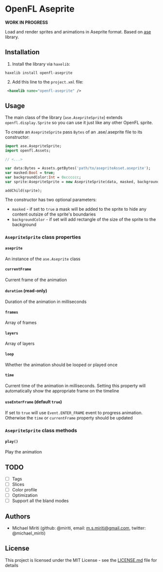 # OpenFL Aseprite

**WORK IN PROGRESS**

Load and render sprites and animations in Aseprite format. Based on [ase](https://github.com/miriti/ase) library.

## Installation

1. Install the library via `haxelib`:

```
haxelib install openfl-aseprite
```

2. Add this line to the `project.xml` file:

```xml
 <haxelib name="openfl-aseprite" />
```

## Usage

The main class of the library (`ase.AsepriteSprite`) extends `openfl.display.Sprite` so you can use it just like any other OpenFL sprite.

To create an `AsepriteSprite` pass `Bytes` of an .ase/.aseprite file to its constructor:

```haxe
import ase.AsepriteSprite;
import openfl.Assets;

// <...>

var data:Bytes = Assets.getBytes('path/to/asepriteAsset.aseprite');
var masked:Bool = true;
var backgroundColor:Int = 0xcccccc;
var sprite:AsepriteSprite = new AsepriteSprite(data, masked, backgroundColor);

addChild(sprite);
```

The constructor has two optional parameters:

- `masked` - if set to `true` a mask will be added to the sprite to hide any content outsize of the sprite's boundaries
- `backgroundColor` - if set will add rectangle of the size of the sprite to the background

### `AsepriteSprite` class properties

#### `aseprite`

An instance of the `ase.Aseprite` class

#### `currentFrame`

Current frame of the animation

#### `duration` (read-only)

Duration of the animation in milliseconds

#### `frames`

Array of frames

#### `layers`

Array of layers

#### `loop`

Whether the animation should be looped or played once

#### `time`

Current time of the animation in milliseconds. Setting this property will automatically show the appropriate frame on the timeline

#### `useEnterFrame` (default `true`)

If set to `true` will use `Event.ENTER_FRAME` event to progress animation. Otherwise the `time` or `currentFrame` property should be updated

### `AsepriteSprite` class methods

#### `play()`

Play the animation

## TODO

- [ ] Tags
- [ ] Slices
- [ ] Color profile
- [ ] Optimization
- [ ] Support all the bland modes

## Authors

- Michael Miriti (github: @miriti, email: m.s.miriti@gmail.com, twitter: @michael_miriti)

## License

This project is licensed under the MIT License - see the [LICENSE.md](LICENSE.md) file for details

